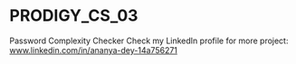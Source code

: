 # PRODIGY_CS_03
Password Complexity Checker
Check my LinkedIn profile for more project: www.linkedin.com/in/ananya-dey-14a756271
